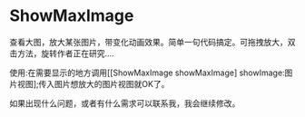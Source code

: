 # ShowMaxImage
查看大图，放大某张图片，带变化动画效果。简单一句代码搞定。可拖拽放大，双击方法，旋转作者正在研究....


使用:在需要显示的地方调用[[ShowMaxImage showMaxImage] showImage:图片视图];传入图片想放大的图片视图就OK了。


如果出现什么问题，或者有什么需求可以联系我，我会继续修改。
